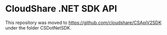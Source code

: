 CloudShare .NET SDK API
=======================

This repository was moved to https://github.com/cloudshare/CSApiV2SDK under the folder CSDotNetSDK.
